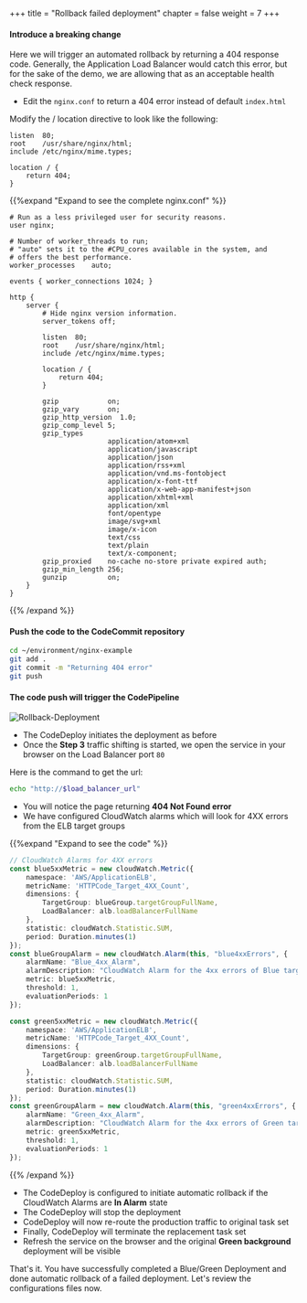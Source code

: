 +++
title = "Rollback failed deployment"
chapter = false
weight = 7
+++

#### Introduce a breaking change

Here we will trigger an automated rollback by returning a 404 response code. Generally, the Application Load Balancer would catch this error, but for the sake of the demo, we are allowing that as an acceptable health check response.

- Edit the `nginx.conf` to return a 404 error instead of default `index.html`

Modify the / location directive to look like the following:

```
listen  80;
root    /usr/share/nginx/html;
include /etc/nginx/mime.types;

location / {
    return 404;
}
```

{{%expand "Expand to see the complete nginx.conf" %}}
```
# Run as a less privileged user for security reasons.
user nginx;

# Number of worker_threads to run;
# "auto" sets it to the #CPU_cores available in the system, and
# offers the best performance.
worker_processes    auto;

events { worker_connections 1024; }

http {
    server {
        # Hide nginx version information.
        server_tokens off;

        listen  80;
        root    /usr/share/nginx/html;
        include /etc/nginx/mime.types;

        location / {
            return 404;
        }

        gzip            on;
        gzip_vary       on;
        gzip_http_version  1.0;
        gzip_comp_level 5;
        gzip_types
                        application/atom+xml
                        application/javascript
                        application/json
                        application/rss+xml
                        application/vnd.ms-fontobject
                        application/x-font-ttf
                        application/x-web-app-manifest+json
                        application/xhtml+xml
                        application/xml
                        font/opentype
                        image/svg+xml
                        image/x-icon
                        text/css
                        text/plain
                        text/x-component;
        gzip_proxied    no-cache no-store private expired auth;
        gzip_min_length 256;
        gunzip          on;
    }
}
```
{{% /expand %}}

#### Push the code to the CodeCommit repository
```bash
cd ~/environment/nginx-example
git add .
git commit -m "Returning 404 error"
git push
``` 

#### The code push will trigger the CodePipeline

![Rollback-Deployment](/images/blue-green-rollback-deployment.gif)

* The CodeDeploy initiates the deployment as before
* Once the **Step 3** traffic shifting is started, we open the service in your browser on the Load Balancer port `80`

Here is the command to get the url:

```bash
echo "http://$load_balancer_url"
```
* You will notice the page returning **404 Not Found error**
* We have configured CloudWatch alarms which will look for 4XX errors from the ELB target groups

{{%expand "Expand to see the code" %}}
```typescript
// CloudWatch Alarms for 4XX errors
const blue5xxMetric = new cloudWatch.Metric({
    namespace: 'AWS/ApplicationELB',
    metricName: 'HTTPCode_Target_4XX_Count',
    dimensions: {
        TargetGroup: blueGroup.targetGroupFullName,
        LoadBalancer: alb.loadBalancerFullName
    },
    statistic: cloudWatch.Statistic.SUM,
    period: Duration.minutes(1)
});
const blueGroupAlarm = new cloudWatch.Alarm(this, "blue4xxErrors", {
    alarmName: "Blue_4xx_Alarm",
    alarmDescription: "CloudWatch Alarm for the 4xx errors of Blue target group",
    metric: blue5xxMetric,
    threshold: 1,
    evaluationPeriods: 1
});

const green5xxMetric = new cloudWatch.Metric({
    namespace: 'AWS/ApplicationELB',
    metricName: 'HTTPCode_Target_4XX_Count',
    dimensions: {
        TargetGroup: greenGroup.targetGroupFullName,
        LoadBalancer: alb.loadBalancerFullName
    },
    statistic: cloudWatch.Statistic.SUM,
    period: Duration.minutes(1)
});
const greenGroupAlarm = new cloudWatch.Alarm(this, "green4xxErrors", {
    alarmName: "Green_4xx_Alarm",
    alarmDescription: "CloudWatch Alarm for the 4xx errors of Green target group",
    metric: green5xxMetric,
    threshold: 1,
    evaluationPeriods: 1
});
```
{{% /expand %}}

* The CodeDeploy is configured to initiate automatic rollback if the CloudWatch Alarms are **In Alarm** state
* The CodeDeploy will stop the deployment
* CodeDeploy will now re-route the production traffic to original task set
* Finally, CodeDeploy will terminate the replacement task set
* Refresh the service on the browser and the original **Green background** deployment will be visible

That's it. You have successfully completed a Blue/Green Deployment and done automatic rollback of a failed deployment.
Let's review the configurations files now.


